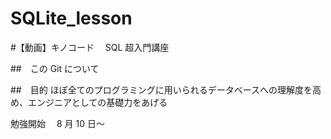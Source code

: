 # SQLite_lesson

#【動画】キノコード　 SQL 超入門講座

##　この Git について

##　目的
ほぼ全てのプログラミングに用いられるデータベースへの理解度を高め、エンジニアとしての基礎力をあげる

勉強開始　 8 月 10 日〜
